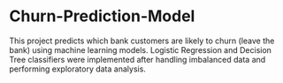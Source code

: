 # Churn-Prediction-Model
This project predicts which bank customers are likely to churn (leave the bank) using machine learning models. Logistic Regression and Decision Tree classifiers were implemented after handling imbalanced data and performing exploratory data analysis.
